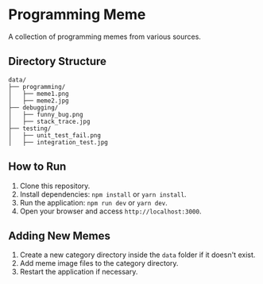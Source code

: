 # Programming Meme

A collection of programming memes from various sources.

## Directory Structure
```
data/
├── programming/
│   ├── meme1.png
│   ├── meme2.jpg
├── debugging/
│   ├── funny_bug.png
│   ├── stack_trace.jpg
├── testing/
│   ├── unit_test_fail.png
│   ├── integration_test.jpg
```

## How to Run

1. Clone this repository.
2. Install dependencies: `npm install` or `yarn install`.
3. Run the application: `npm run dev` or `yarn dev`.
4. Open your browser and access `http://localhost:3000`.

## Adding New Memes

1. Create a new category directory inside the `data` folder if it doesn't exist.
2. Add meme image files to the category directory.
3. Restart the application if necessary.
